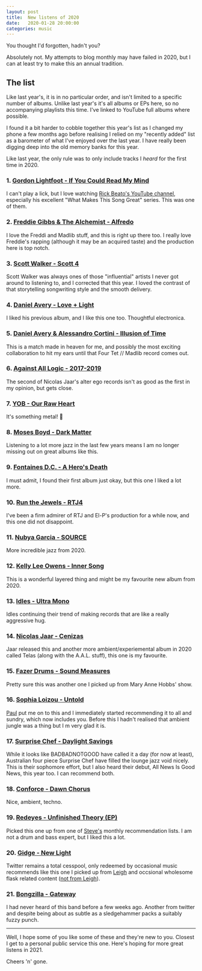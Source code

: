 ```yaml
---
layout: post
title:  New listens of 2020
date:   2020-01-28 20:00:00
categories: music
---
```

You thought I'd forgotten, hadn't you?

Absolutely not. My attempts to blog monthly may have failed in 2020, but I can at least try to make this an annual tradition.

## The list
Like last year's, it is in no particular order, and isn't limited to a specific number of albums. Unlike last year's it's all albums or EPs here, so no accompanying playlists this time. I've linked to YouTube full albums where possible.

I found it a bit harder to cobble together this year's list as I changed my phone a few months ago before realising I relied on my "recently added" list as a barometer of what I've enjoyed over the last year. I have really been digging deep into the old memory banks for this year.

Like last year, the only rule was to only include tracks I _heard_ for the first time in 2020.

### 1.  [Gordon Lightfoot - If You Could Read My Mind](https://www.youtube.com/watch?v=uFWP148iP00)
I can't play a lick, but I love watching [Rick Beato's YouTube channel](https://www.youtube.com/user/pegzch), especially his excellent "What Makes This Song Great" series. This was one of them.

### 2.  [Freddie Gibbs & The Alchemist - Alfredo](https://www.youtube.com/watch?v=nu6lCtQ-yUg&list=OLAK5uy_lO8T1fPdsSOlvoOEudiL9Ao6PQK6A6YKI)
I love the Freddi and Madlib stuff, and this is right up there too. I really love Freddie's rapping (although it may be an acquired taste) and the production here is top notch.

### 3.  [Scott Walker - Scott 4](https://youtube.com/playlist?list=PLsj1k0hgg382M1mx1TCPxEcRJOqFHCeJp)
Scott Walker was always ones of those "influential" artists I never got around to listening to, and I corrected that this year. I loved the contrast of that storytelling songwriting style and the smooth delivery.

### 4. [Daniel Avery - Love + Light](https://youtube.com/playlist?list=PLooEbOnESvVGGngroDuvqKnGAKWswi4-x)
I liked his previous album, and I like this one too. Thoughtful electronica.

### 5.  [Daniel Avery & Alessandro Cortini - Illusion of Time](https://youtube.com/playlist?list=PLooEbOnESvVGvmRWtzB2TwH9qYwpPM8aA)
This is a match made in heaven for me, and possibly the most exciting collaboration to hit my ears until that Four Tet // Madlib record comes out.

### 6.  [Against All Logic - 2017-2019](https://youtube.com/playlist?list=PLQ9EDNklu8XT7NIJPLpEMvPDmgYZYze8l)
The second of Nicolas Jaar's alter ego records isn't as good as the first in my opinion, but gets close.

### 7.  [YOB - Our Raw Heart](https://youtube.com/playlist?list=OLAK5uy_l4W3g6kiBOp-qDwCkEbN4Btgv0-5qEZfA)
It's something metal! 🤘

### 8.  [Moses Boyd - Dark Matter](https://youtube.com/playlist?list=PLSRkGe311PSJ7bp7GUHH0Dei1zBpcgDMH)
Listening to a lot more jazz in the last few years means I am no longer missing out on great albums like this.

### 9.  [Fontaines D.C. - A Hero's Death](https://youtube.com/playlist?list=OLAK5uy_nGZVDEsNI_3DfnCWteRyrA9YaaurQcSnE)
I must admit, I found their first album just okay, but this one I liked a lot more.

### 10. [Run the Jewels - RTJ4](https://youtube.com/playlist?list=OLAK5uy_mvMCZYpjEuV-jZUZs_6AH2ErVgQaDGn0Q)
I've been a firm admirer of RTJ and El-P's production for a while now, and this one did not disappoint.

### 11. [Nubya Garcia - SOURCE](https://youtube.com/playlist?list=PLddSkUxmPEC-f9Ly6O1i_YdMzXHE_9EPR)
More incredible jazz from 2020.

### 12. [Kelly Lee Owens - Inner Song](https://youtube.com/playlist?list=OLAK5uy_mdxim3aNXoW8d2EDR_SoaEU8D9HG4WhRg)
This is a wonderful layered thing and might be my favourite new album from 2020.

### 13. [Idles - Ultra Mono](https://youtube.com/playlist?list=OLAK5uy_lHXccxNwEpUFxCATfBuxtDUml-DnLFC_A)
Idles continuing their trend of making records that are like a really aggressive hug.

### 14. [Nicolas Jaar - Cenizas](https://youtube.com/playlist?list=OLAK5uy_ly0m5pAgAmp2Upt14ruifTMrQhOuMSglE)
Jaar released this and another more ambient/experiemental album in 2020 called Telas (along with the A.A.L. stuff), this one is my favourite.

### 15. [Fazer Drums - Sound Measures](https://www.youtube.com/watch?v=r_tBAnM3lww)
Pretty sure this was another one I picked up from Mary Anne Hobbs' show.

### 16. [Sophia Loizou - Untold](https://youtube.com/playlist?list=OLAK5uy_kUuJErdCciTE1x9NJWhJFJG69D3QIVzjg)
[Paul](https://twitter.com/PaulMcG59) put me on to this and I immediately started recommending it to all and sundry, which now includes you. Before this I hadn't realised that ambient jungle was a thing but I m very glad it is.

### 17. [Surprise Chef - Daylight Savings](https://youtube.com/playlist?list=OLAK5uy_nqBak_4WDfOJoVBXGHXuHPp5JrpHBbfj0)
While it looks like BADBADNOTGOOD have called it a day (for now at least), Australian four piece Surprise Chef have filled the lounge jazz void nicely. This is their sophomore effort, but I also heard their debut, All News Is Good News, this year too. I can recommend both.

### 18. [Conforce - Dawn Chorus](https://youtube.com/playlist?list=OLAK5uy_lniPczebZcSMM93H4ppi4Nh7HvzaXGwkw)
Nice, ambient, techno.

### 19. [Redeyes - Unfinished Theory (EP)](https://youtube.com/playlist?list=OLAK5uy_m0jfgY_-hjbkwwGWsenBrtGGl4DMCLJ_8)
Picked this one up from one of [Steve's](https://twitter.com/stevenjmesser) monthly recommendation lists. I am not a drum and bass expert, but I liked this a lot.

### 20. [Gidge - New Light](https://youtube.com/playlist?list=PLGQEoEJczL_8tWCTBINAZNS99f3cjsHpO)
Twitter remains a total cesspool, only redeemed by occasional music recommends like this one I picked up from [Leigh](https://twitter.com/ldodds) and occsional wholesome flask related content ([not from Leigh](https://twitter.com/dasbarrett/status/1342499001518718976?s=20)).

### 21. [Bongzilla - Gateway](https://youtube.com/playlist?list=PL3-iPaP3XFQJ9Qcz3r82S63UZcJYM5y1h)
I had never heard of this band before a few weeks ago. Another from twitter and despite being about as subtle as a sledgehammer packs a suitably fuzzy punch.

---

Well, I hope some of you like some of these and they're new to you. Closest I get to a personal public service this one. Here's hoping for more great listens in 2021.

Cheers 'n' gone.

